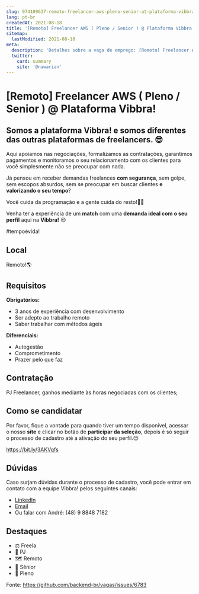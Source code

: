 ```yaml
---
slug: 974109637-remoto-freelancer-aws-pleno-senior-at-plataforma-vibbra
lang: pt-br
createdAt: 2021-08-18
title: '[Remoto] Freelancer AWS ( Pleno / Senior ) @ Plataforma Vibbra! - Vaga de Emprego'
sitemap:
  lastModified: 2021-08-18
meta:
  description: 'Detalhes sobre a vaga de emprego: [Remoto] Freelancer AWS ( Pleno / Senior ) @ Plataforma Vibbra!'
  twitter:
    card: summary
    site: '@nawarian'
---
```


# [Remoto] Freelancer AWS ( Pleno / Senior ) @ Plataforma Vibbra!

## Somos a plataforma Vibbra! e **somos diferentes** das outras plataformas de **freelancers**. 😎

Aqui apoiamos nas negociações, formalizamos as contratações, garantimos pagamentos e monitoramos o seu relacionamento com os clientes para você simplesmente não se preocupar com nada.

Já pensou em receber demandas freelances **com segurança**, sem golpe, sem escopos absurdos, sem se preocupar em buscar clientes **e valorizando o seu tempo**?

Você cuida da programação e a gente cuida do resto!🤝😊

Venha ter a experiência de um **match** com uma **demanda ideal com o seu perfil** aqui na **Vibbra!** 😍

#tempoévida!

## Local

Remoto!🌎

## Requisitos

**Obrigatórios:**
- 3 anos de experiência com desenvolvimento
- Ser adepto ao trabalho remoto
- Saber trabalhar com métodos ágeis

**Diferenciais:**
- Autogestão
- Comprometimento
- Prazer pelo que faz

## Contratação

PJ Freelancer, ganhos mediante às horas negociadas com os clientes;

## Como se candidatar

Por favor, fique a vontade para quando tiver um tempo disponível, acessar o nosso **site** e clicar no botão de **participar da seleção**, depois é só seguir o processo de cadastro até a ativação do seu perfil.😊

https://bit.ly/3AKVqfs

## Dúvidas

Caso surjam dúvidas durante o processo de cadastro, você pode entrar em contato com a equipe Vibbra! pelos seguintes canais:

- [LinkedIn](https://www.linkedin.com/in/andremacieln/)
- [Email](andre.nuernberg@vibbra.com.br)
- Ou falar com André: (48) 9 8848 7182

## Destaques

- ⚖️ Freela
- 🤝 PJ
- 🗺️ Remoto
- 👴 Sênior
- 👨 Pleno

Fonte: https://github.com/backend-br/vagas/issues/6783